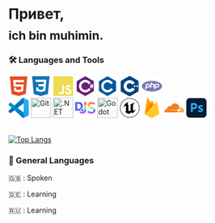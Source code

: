 # Привет,<br><sub>ich bin muhimin.</sub>

<!--
**muhimin01/muhimin01** is a ✨ _special_ ✨ repository because its `README.md` (this file) appears on your GitHub profile.

Here are some ideas to get you started:

- 🔭 I’m currently working on ...
- 🌱 I’m currently learning ...
- 👯 I’m looking to collaborate on ...
- 🤔 I’m looking for help with ...
- 💬 Ask me about ...
- 📫 How to reach me: ...
- ⚡ Fun fact: ...
-->

### :hammer_and_wrench: Languages and Tools

<div>
    <img src="https://github.com/devicons/devicon/blob/master/icons/html5/html5-plain.svg" title="HTML5" **alt="html5" width="40" height="40">
    <img src="https://github.com/devicons/devicon/blob/master/icons/css3/css3-plain.svg" title="CSS3" **alt="css3" width="40" height="40">
    <img src="https://github.com/devicons/devicon/blob/master/icons/javascript/javascript-plain.svg" title="JavaScript" **alt="javascript" width="40" height="40">
    <img src="https://github.com/devicons/devicon/blob/master/icons/csharp/csharp-plain.svg" title="C#" **alt="csharp" width="40" height="40">
    <img src="https://github.com/devicons/devicon/blob/master/icons/c/c-plain.svg" title="C" **alt="c" width="40" height="40">
    <img src="https://github.com/devicons/devicon/blob/master/icons/cplusplus/cplusplus-plain.svg" title="C++" **alt="cplusplus" width="40" height="40">
    <img src="https://github.com/devicons/devicon/blob/master/icons/php/php-plain.svg" title="PHP" **alt="php" width="40" height="40">
    <br>
    <img src="https://github.com/devicons/devicon/blob/master/icons/vscode/vscode-original.svg" title="Visual Studio Code" **alt="vscode" width="40" height="40">
    <img src="https://git-scm.com/images/logos/downloads/Git-Icon-1788C.svg" title="Git" **alt="git" width="40" height="40">
    <img src="https://github.com/dotnet/brand/blob/main/logo/dotnet-logo.svg" title=".NET" **alt="dot-net" width="40" height="40">
    <img src="https://github.com/devicons/devicon/blob/master/icons/discordjs/discordjs-original.svg" title="Discord.js" **alt="discordjs" width="40" height="40">
    <img src="https://godotengine.org/assets/press/icon_color.svg" title="Godot" **alt="godot" width="40" height="40">
    <img src="https://github.com/devicons/devicon/blob/master/icons/unrealengine/unrealengine-original.svg" title="Unreal Engine" **alt="unrealengine" width="40" height="40">
    <img src="https://github.com/devicons/devicon/blob/master/icons/firebase/firebase-original.svg" title="Firebase" **alt="firebase" width="40" height="40">
    <img src="https://github.com/devicons/devicon/blob/master/icons/cloudflare/cloudflare-original.svg" title="Cloudflare" **alt="cloudflare" width="40" height="40">
    <img src="https://github.com/devicons/devicon/blob/master/icons/photoshop/photoshop-original.svg" title="Adobe Photoshop" **alt="photoshop" width="40" height="40">
</div>

<br>

[![Top Langs](https://github-readme-stats.vercel.app/api/top-langs/?username=muhimin01&layout=compact&hide_title=true&theme=vision-friendly-dark&bg_color=00000000&hide_border=true&text_color=848d97)](https://github.com/anuraghazra/github-readme-stats)

### :speech_balloon: General Languages

:gb: : Spoken

:de: : Learning

:ru: : Learning
